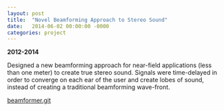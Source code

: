```yaml
---
layout: post
title:  "Novel Beamforming Approach to Stereo Sound"
date:   2014-06-02 00:00:00 -0000
categories: project
---
```


**2012-2014**

Designed a new beamforming approach for near-field applications (less than one
    meter) to create true stereo sound. Signals were time-delayed in order to
    converge on each ear of the user and create lobes of sound, instead of
    creating a traditional beamforming wave-front.

[beamformer.git][beamformer.git]

[beamformer.git]: https://github.com/srohrer32/beamformer